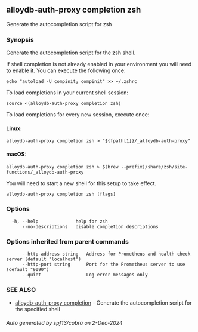 ## alloydb-auth-proxy completion zsh

Generate the autocompletion script for zsh

### Synopsis

Generate the autocompletion script for the zsh shell.

If shell completion is not already enabled in your environment you will need
to enable it.  You can execute the following once:

	echo "autoload -U compinit; compinit" >> ~/.zshrc

To load completions in your current shell session:

	source <(alloydb-auth-proxy completion zsh)

To load completions for every new session, execute once:

#### Linux:

	alloydb-auth-proxy completion zsh > "${fpath[1]}/_alloydb-auth-proxy"

#### macOS:

	alloydb-auth-proxy completion zsh > $(brew --prefix)/share/zsh/site-functions/_alloydb-auth-proxy

You will need to start a new shell for this setup to take effect.


```
alloydb-auth-proxy completion zsh [flags]
```

### Options

```
  -h, --help              help for zsh
      --no-descriptions   disable completion descriptions
```

### Options inherited from parent commands

```
      --http-address string   Address for Prometheus and health check server (default "localhost")
      --http-port string      Port for the Prometheus server to use (default "9090")
      --quiet                 Log error messages only
```

### SEE ALSO

* [alloydb-auth-proxy completion](alloydb-auth-proxy_completion.md)	 - Generate the autocompletion script for the specified shell

###### Auto generated by spf13/cobra on 2-Dec-2024
